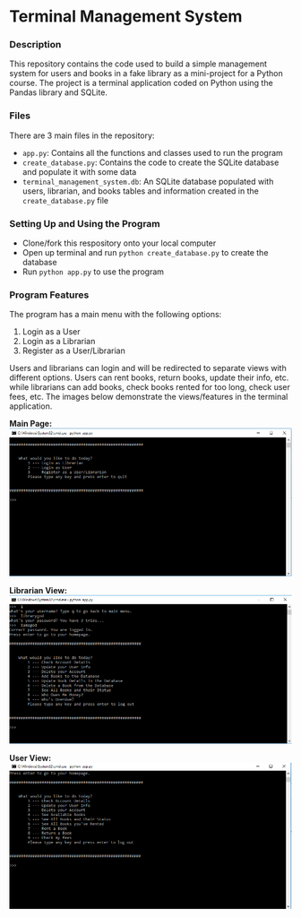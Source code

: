 # Terminal Management System
### Description
This repository contains the code used to build a simple management system for users and books in a fake library 
as a mini-project for a Python course. The project is a terminal application coded on Python using the Pandas library and SQLite.

### Files
There are 3 main files in the repository:
- `app.py`: Contains all the functions and classes used to run the program
- `create_database.py`: Contains the code to create the SQLite database and populate it with some data
- `terminal_management_system.db`: An SQLite database populated with users, librarian, and books tables and information created in the `create_database.py` file

### Setting Up and Using the Program
- Clone/fork this respository onto your local computer 
- Open up terminal and run `python create_database.py` to create the database
- Run `python app.py` to use the program

### Program Features
The program has a main menu with the following options:
1) Login as a User
2) Login as a Librarian
3) Register as a User/Librarian

Users and librarians can login and will be redirected to separate views with different options. Users can rent books, return books, update their info, etc. while librarians can add books, check books rented for too long, check user fees, etc. The images below demonstrate the views/features in the terminal application.

__**Main Page:**__
![alt text](images/1.PNG)

__**Librarian View:**__
![alt text](images/2.PNG)

__**User View:**__
![alt text](images/3.PNG)
